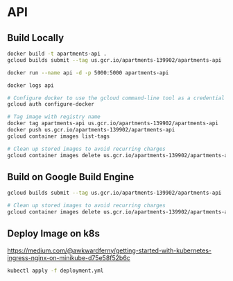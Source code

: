 # API


## Build Locally

```bash
docker build -t apartments-api .
gcloud builds submit --tag us.gcr.io/apartments-139902/apartments-api .

docker run --name api -d -p 5000:5000 apartments-api

docker logs api

# Configure docker to use the gcloud command-line tool as a credential helper
gcloud auth configure-docker

# Tag image with registry name
docker tag apartments-api us.gcr.io/apartments-139902/apartments-api
docker push us.gcr.io/apartments-139902/apartments-api
gcloud container images list-tags

# Clean up stored images to avoid recurring charges
gcloud container images delete us.gcr.io/apartments-139902/apartments-api --force-delete-tags
```

## Build on Google Build Engine

```bash
gcloud builds submit --tag us.gcr.io/apartments-139902/apartments-api .

# Clean up stored images to avoid recurring charges
gcloud container images delete us.gcr.io/apartments-139902/apartments-api --force-delete-tags
```


## Deploy Image on k8s

https://medium.com/@awkwardferny/getting-started-with-kubernetes-ingress-nginx-on-minikube-d75e58f52b6c

```bash
kubectl apply -f deployment.yml
```
